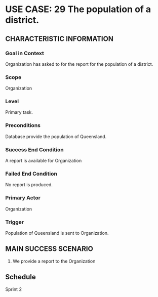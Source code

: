 # USE CASE: 29 The population of a district.

## CHARACTERISTIC INFORMATION

### Goal in Context
Organization has asked to for the report for the population of a district.

### Scope

Organization

### Level

Primary task.

### Preconditions

Database provide the population of Queensland.

### Success End Condition

A report is available for Organization

### Failed End Condition

No report is produced.

### Primary Actor

Organization

### Trigger

Population of Queensland is sent to Organization.

## MAIN SUCCESS SCENARIO

1. We provide a report to the Organization

## Schedule
Sprint 2